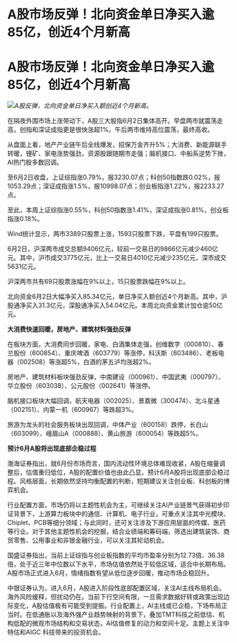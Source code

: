 # A股市场反弹！北向资金单日净买入逾85亿，创近4个月新高

# A股市场反弹！北向资金单日净买入逾85亿，创近4个月新高

![](https://inews.gtimg.com/newsapp_bt/0/15802577486/1000)_A股反弹，北向资金单日净买入额创近4个月新高。_

在隔夜外围市场上涨带动下，A股三大股指6月2日集体高开。早盘两市就震荡走高，创指和深证成指更是很快涨超1%。午后两市维持高位震荡，最终高收。

从盘面上看，地产产业链午后全线爆发，招保万金齐升5%；大消费、新能源联手转暖，锂矿、家电涨势强劲，资源股跟随期市走强；脑机接口、中船系逆势下挫，AI热门股多数回调。

至6月2日收盘，上证综指涨0.79%，报3230.07点；科创50指数跌0.02%，报1053.29点；深证成指涨1.5%，报10998.07点；创业板指涨1.22%，报2233.27点。

至此，本周上证综指涨0.55%，科创50指数涨1.41%，深证成指涨0.81%，创业板指涨0.18%。

Wind统计显示，两市3389只股票上涨，1593只股票下跌，平盘有199只股票。

6月2日，沪深两市成交总额9406亿元，较前一交易日的9866亿元减少460亿元。其中，沪市成交3775亿元，比上一交易日4010亿元减少235亿元，深市成交5631亿元。

沪深两市共有69只股票涨幅在9%以上，15只股票跌幅在9%以上。

北向资金6月2日大幅净买入85.34亿元，单日净买入额创近4个月新高。其中，沪股通净买入31.3亿元，深股通净买入54.04亿元。本周北向资金累计加仓逾50亿元。

**大消费快速回暖，房地产、建筑材料强劲反弹**

在板块方面，大消费同步回暖，家电、白酒集体走强，创维数字（000810）、春兰股份（600854）、重庆啤酒（603779）等涨停，科沃斯（603486）、老板电器（002508）等涨超5%，白酒的茅五泸均涨超2%。

房地产、建筑材料板块强劲反弹，中南建设（000961）、中国武夷（000797）、华立股份（603038）、公元股份（002641）等涨停。

脑机接口板块大幅回调，航天电器（002025）、景嘉微（300474）、北斗星通（002151）、内蒙一机（600967）等跌超3%。

旅游为龙头的社会服务板块出现回调，中体产业（600158）跌停，长白山（603099）、峨眉山A（000888）、黄山旅游（600054）等跌超5%。

**预计6月A股将出现底部企稳过程**

渤海证券指出，就6月份市场而言，国内流动性环境总体难现收紧，A股在缩量调整后，估值重归低位，A股的配置价值也由此凸显，预计6月A股将出现底部企稳过程。风格层面，长期依然坚持均衡配置的判断，短期建议关注创业板、科创板的博弈机会。

行业配置方面，市场仍将以主题性机会为主，可继续关注AI产业链景气获得初步印证背景下，上游算力板块中的通信、计算机、电子行业，可重点关注其中光模块、Chiplet、PCB等细分领域；与此同时，还可关注涉及下游应用层面的传媒、医药等行业。对于其他主题性机会的挖掘，结合业绩端和筹码端，筛选出建筑装饰、商贸零售、公用事业和非银金融行业，可以关注其轮动机会。

国盛证券指出，当前上证综指与创业板指数的平均市盈率分别为12.73倍、36.38倍，处于近三年中位数以下水平，市场估值依然处于较低区域，适合中长期布局。A股市场正式进入6月，情绪指数有望从低位逐步回暖，推动市场企稳回升。

中银证券认为，进入6月，A股进入阶段性底部配置区域，关注AI主线布局机会。海外风险缓释，但扰动仍在。当前下行空间有限，一旦需求数据好转或政策出现边际变化，A股估值极有可能受到提振。行业配置上，AI主线或已企稳，下场布局正当时。在低通胀以及海外强产业趋势映射的背景下，叠加TMT科技之前低估、机构低配的微观市场结构和交易状态，AI估值修复的动力和空间十足。主题上关注中特估和AIGC
科技带来的投资机会。


